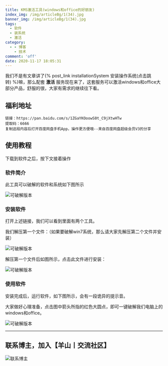 ```yaml
---
title: KMS激活工具(windows和office的好朋友)
index_img: /img/articleBg/1(34).jpg
banner_img: /img/articleBg/1(34).jpg
tags:
  - 软件
  - 装系统
  - 激活
category:
  - - 博客
    - 技术
comment: 'off'
date: 2020-11-17 18:05:31
---
```


我们不是有文章讲了{% post_link installationSystem 安装操作系统(点击跳转) %}嘛，那么配套 **激活** 服务现在来了，这套服务可以激活windows和office大部分产品，舒服的很，大家有需求的继续往下看。

## 福利地址

```
链接：https://pan.baidu.com/s/1ZGaYKOoowS0t_C9jXtwHTw 
提取码：6666 
复制这段内容后打开百度网盘手机App，操作更方便哦--来自百度网盘超级会员V3的分享
```

## 使用教程

下载到软件之后，按下文接着操作

### 软件简介

此工具可以破解的软件和系统如下图所示

![可破解版本](/img/articleContent/KMS1.png)

### 安装软件

打开上述链接，我们可以看到里面有两个工具。

我们解压第一个文件：（如果要破解win7系统，那么请大家先解压第二个文件并安装）

![可破解版本](/img/articleContent/KMS2.png)

解压第一个文件后如图所示，点击此文件进行安装：

![可破解版本](/img/articleContent/KMS3.png)

### 使用软件

安装完成后，运行软件，如下图所示，会有一段诡异的提示音。

大家做好心理准备，点击图中箭头所指的红色大圆点，即可一键破解我们电脑上的windows和office。

![可破解版本](/img/articleContent/KMS4.png)

---

## 联系博主，加入【羊山丨交流社区】
![联系博主](/img/icon/wechatFindMe.png)